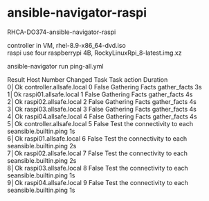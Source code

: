 # ansible-navigator-raspi  
RHCA-DO374-ansible-navigator-raspi  
  
controller in VM, rhel-8.9-x86_64-dvd.iso  
raspi use four raspberrypi 4B, RockyLinuxRpi_8-latest.img.xz  
  
ansible-navigator run ping-all.yml  

Result Host                     Number Changed Task                            Task action          Duration  
 0│Ok     controller.allsafe.local      0 False   Gathering Facts                 gather_facts               3s  
 1│Ok     raspi01.allsafe.local         1 False   Gathering Facts                 gather_facts               4s  
 2│Ok     raspi02.allsafe.local         2 False   Gathering Facts                 gather_facts               4s  
 3│Ok     raspi03.allsafe.local         3 False   Gathering Facts                 gather_facts               4s  
 4│Ok     raspi04.allsafe.local         4 False   Gathering Facts                 gather_facts               4s  
 5│Ok     controller.allsafe.local      5 False   Test the connectivity to each seansible.builtin.ping       1s  
 6│Ok     raspi01.allsafe.local         6 False   Test the connectivity to each seansible.builtin.ping       2s  
 7│Ok     raspi02.allsafe.local         7 False   Test the connectivity to each seansible.builtin.ping       2s  
 8│Ok     raspi03.allsafe.local         8 False   Test the connectivity to each seansible.builtin.ping       1s  
 9│Ok     raspi04.allsafe.local         9 False   Test the connectivity to each seansible.builtin.ping       1s  
